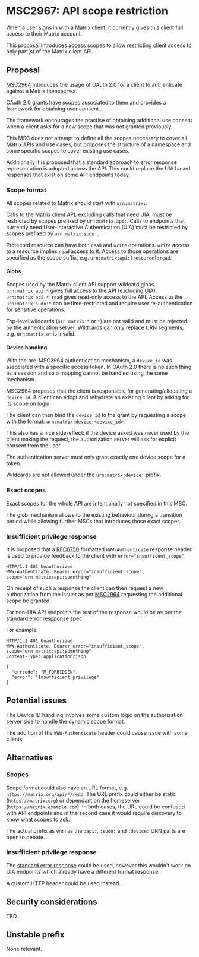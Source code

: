 # MSC2967: API scope restriction

When a user signs in with a Matrix client, it currently gives this client full access to their Matrix account.

This proposal introduces access scopes to allow restricting client access to only part(s) of the Matrix client API.

## Proposal

[MSC2964](https://github.com/matrix-org/matrix-doc/pull/2964) introduces the usage of OAuth 2.0 for a client to authenticate against a Matrix homeserver.

OAuth 2.0 grants have scopes associated to them and provides a framework for obtaining user consent.

The framework encourages the practise of obtaining additional use consent when a client asks for a new scope that was not granted previously.

This MSC does not attempt to define all the scopes necessary to cover all Matrix APIs and use cases, but proposes the structure of a namespace and some specific scopes to cover existing use cases.

Additionally it is proposed that a standard approach to error response representation is adopted across the API. This could replace the UIA based responses that exist on some API endpoints today.

### Scope format

All scopes related to Matrix should start with `urn:matrix:`.

Calls to the Matrix client API, excluding calls that need UIA, must be restricted by scopes prefixed by `urn:matrix:api:`.
Calls to endpoints that currently need User-Interactive Authentication (UIA) must be restricted by scopes prefixed by `urn:matrix:sudo:`.

Protected resource can have both `read` and `write` operations.
`write` access to a resource implies `read` access to it.
Access to those operations are specified as the scope suffix, e.g. `urn:matrix:api:[resource]:read`.

#### Globs

Scopes used by the Matrix client API support wildcard globs.
`urn:matrix:api:*` gives full access to the API (excluding UIA).
`urn:matrix:api:*:read` gives read-only access to the API.
Access to the `urn:matrix:sudo:*` can be time-restricted and require user re-authentication for sensitive operations.

Top-level wildcards (`urn:matrix:*` or `*`) are not valid and must be rejected by the authentication server.
Wildcards can only replace URN segments, e.g. `urn:matrix:a*` is invalid.

#### Device handling

With the pre-MSC2964 authentication mechanism, a `device_id` was associated with a specific access token. In OAuth 2.0 there is no such thing as a session and so a mapping cannot be handled using the same mechanism.

MSC2964 proposes that the client is responsible for generating/allocating a `device_id`. A client can adopt and rehydrate an existing client by asking for its scope on login.

The client can then bind the `device_id` to the grant by requesting a scope with the format: `urn:matrix:device:<device_id>`.

This also has a nice side-effect: if the device asked was never used by the client making the request, the authorization server will ask for explicit consent from the user.

The authentication server must only grant exactly one device scope for a token.

Wildcards are not allowed under the `urn:matrix:device:` prefix.

### Exact scopes

Exact scopes for the whole API are intentionally not specified in this MSC.

The glob mechanism allows to the existing behaviour during a transition period while allowing further MSCs that introduces those exact scopes.

### Insufficient privilege response

It is proposed that a [RFC6750](https://datatracker.ietf.org/doc/html/rfc6750) formatted `WWW-Authenticate` response header is used to provide feedback to the client with `error="insufficent_scope"`.

```
HTTP/1.1 401 Unauthorized
WWW-Authenticate: Bearer error="insufficient_scope", scope="urn:matrix:api:something"
```

On receipt of such a response the client can then request a new authorization from the issuer as per [MSC2964](https://github.com/matrix-org/matrix-doc/pull/2964) requesting the additional scope be granted.

For non-UIA API endpoints the rest of the response would be as per the [standard error respponse](https://spec.matrix.org/v1.2/client-server-api/#standard-error-response) spec.

For example:

```
HTTP/1.1 401 Unauthorized
WWW-Authenticate: Bearer error="insufficient_scope", scope="urn:matrix:api:something"
Content-Type: application/json

{
  "errcode": "M_FORBIDDEN",
  "error": "Insufficient privilege"
}
```

## Potential issues

The Device ID handling involves some custom logic on the authorization server side to handle the dynamic scope format.

The addition of the `WWW-Authenticate` header could cause issue with some clients.

## Alternatives

### Scopes
Scope format could also have an URL format, e.g. `https://matrix.org/api/*/read`.
The URL prefix could either be static (`https://matrix.org`) or dependant on the homeserver (`https://matrix.example.com`).
In both cases, the URL could be confused with API endpoints and in the second case it would require discovery to know what scopes to ask.

The actual prefix as well as the `:api:`, `:sudo:` and `:device:` URN parts are open to debate.

### Insufficient privilege response
The [standard error response](https://spec.matrix.org/v1.2/client-server-api/#standard-error-response) could be used, however this wouldn't work on UIA endpoints which already have a different format response.

A custom HTTP header could be used instead.

## Security considerations

TBD

## Unstable prefix

None relevant.
